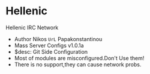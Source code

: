 Hellenic
========

Hellenic IRC Network


* Author Nikos `UrL` Papakonstantinou
* Mass Server Configs v1.0.1a 
* $desc: Git Side Configuration
* Most of modules are misconfigured.Don't Use them!
* There is no support,they can cause network probs.


